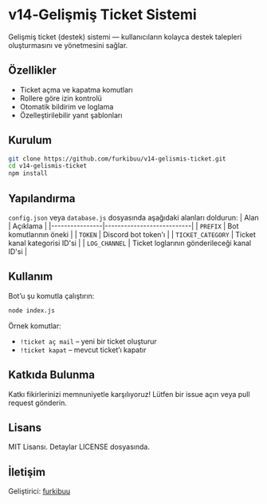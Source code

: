 # v14‑Gelişmiş Ticket Sistemi

Gelişmiş ticket (destek) sistemi — kullanıcıların kolayca destek talepleri oluşturmasını ve yönetmesini sağlar.

## Özellikler
- Ticket açma ve kapatma komutları  
- Rollere göre izin kontrolü  
- Otomatik bildirim ve loglama  
- Özelleştirilebilir yanıt şablonları

## Kurulum
```bash
git clone https://github.com/furkibuu/v14-gelismis-ticket.git
cd v14-gelismis-ticket
npm install
```

## Yapılandırma
`config.json` veya `database.js` dosyasında aşağıdaki alanları doldurun:
| Alan           | Açıklama                  |
|----------------|---------------------------|
| `PREFIX`       | Bot komutlarının öneki    |
| `TOKEN`        | Discord bot token'ı      |
| `TICKET_CATEGORY` | Ticket kanal kategorisi ID'si |
| `LOG_CHANNEL`  | Ticket loglarının gönderileceği kanal ID'si |

## Kullanım
Bot’u şu komutla çalıştırın:
```bash
node index.js
```
Örnek komutlar:
- `!ticket aç mail` – yeni bir ticket oluşturur  
- `!ticket kapat` – mevcut ticket’ı kapatır

## Katkıda Bulunma
Katkı fikirlerinizi memnuniyetle karşılıyoruz! Lütfen bir issue açın veya pull request gönderin.

## Lisans
MIT Lisansı. Detaylar LICENSE dosyasında.

## İletişim
Geliştirici: [furkibuu](https://github.com/furkibuu)
